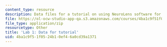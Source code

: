 ```yaml
---
content_type: resource
description: Data files for a tutorial on using NeuroLens software for fMRI analysis.
file: https://ol-ocw-studio-app-qa.s3.amazonaws.com/courses/4ba1c9f51f0524b10ef46a0cd39a1371_Tutorial1.zip
file_type: application/zip
resourcetype: Other
title: 'Lab 1: Data for tutorial'
uid: 4ba1c9f5-1f05-24b1-0ef4-6a0cd39a1371
---
```

